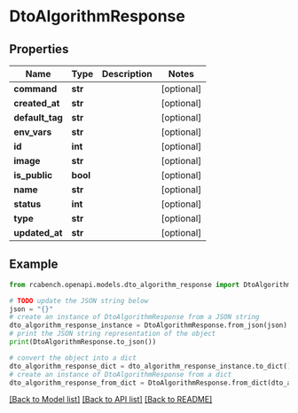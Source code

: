# DtoAlgorithmResponse


## Properties

Name | Type | Description | Notes
------------ | ------------- | ------------- | -------------
**command** | **str** |  | [optional] 
**created_at** | **str** |  | [optional] 
**default_tag** | **str** |  | [optional] 
**env_vars** | **str** |  | [optional] 
**id** | **int** |  | [optional] 
**image** | **str** |  | [optional] 
**is_public** | **bool** |  | [optional] 
**name** | **str** |  | [optional] 
**status** | **int** |  | [optional] 
**type** | **str** |  | [optional] 
**updated_at** | **str** |  | [optional] 

## Example

```python
from rcabench.openapi.models.dto_algorithm_response import DtoAlgorithmResponse

# TODO update the JSON string below
json = "{}"
# create an instance of DtoAlgorithmResponse from a JSON string
dto_algorithm_response_instance = DtoAlgorithmResponse.from_json(json)
# print the JSON string representation of the object
print(DtoAlgorithmResponse.to_json())

# convert the object into a dict
dto_algorithm_response_dict = dto_algorithm_response_instance.to_dict()
# create an instance of DtoAlgorithmResponse from a dict
dto_algorithm_response_from_dict = DtoAlgorithmResponse.from_dict(dto_algorithm_response_dict)
```
[[Back to Model list]](../README.md#documentation-for-models) [[Back to API list]](../README.md#documentation-for-api-endpoints) [[Back to README]](../README.md)


